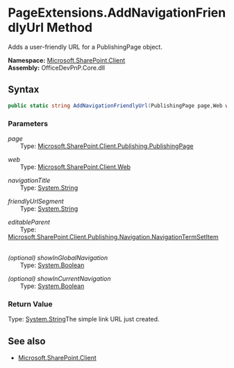 # PageExtensions.AddNavigationFriendlyUrl Method  
Adds a user-friendly URL for a PublishingPage object.  

**Namespace:** [Microsoft.SharePoint.Client](Microsoft.SharePoint.Client.md)  
**Assembly:** OfficeDevPnP.Core.dll  
## Syntax
```C#
public static string AddNavigationFriendlyUrl(PublishingPage page,Web web,String navigationTitle,String friendlyUrlSegment,NavigationTermSetItem editableParent,Boolean showInGlobalNavigation,Boolean showInCurrentNavigation)
```
### Parameters
*page*  
&emsp;&emsp;Type: [Microsoft.SharePoint.Client.Publishing.PublishingPage](Microsoft.SharePoint.Client.Publishing.PublishingPage.md) 
&emsp;&emsp;  
  
*web*  
&emsp;&emsp;Type: [Microsoft.SharePoint.Client.Web](Microsoft.SharePoint.Client.Web.md) 
&emsp;&emsp;  
  
*navigationTitle*  
&emsp;&emsp;Type: [System.String](System.String.md) 
&emsp;&emsp;  
  
*friendlyUrlSegment*  
&emsp;&emsp;Type: [System.String](System.String.md) 
&emsp;&emsp;  
  
*editableParent*  
&emsp;&emsp;Type: [Microsoft.SharePoint.Client.Publishing.Navigation.NavigationTermSetItem](Microsoft.SharePoint.Client.Publishing.Navigation.NavigationTermSetItem.md) 
&emsp;&emsp;  
  
*(optional) showInGlobalNavigation*  
&emsp;&emsp;Type: [System.Boolean](System.Boolean.md) 
&emsp;&emsp;  
  
*(optional) showInCurrentNavigation*  
&emsp;&emsp;Type: [System.Boolean](System.Boolean.md) 
&emsp;&emsp;  
  
### Return Value
Type: [System.String](System.String.md 
)The simple link URL just created.

## See also
- [Microsoft.SharePoint.Client](Microsoft.SharePoint.Client.md)
